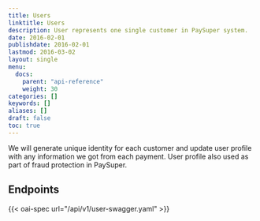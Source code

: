 ```yaml
---
title: Users
linktitle: Users
description: User represents one single customer in PaySuper system.
date: 2016-02-01
publishdate: 2016-02-01
lastmod: 2016-03-02
layout: single
menu:
  docs:
    parent: "api-reference"
    weight: 30
categories: []
keywords: []
aliases: []
draft: false
toc: true
---
```


We will generate unique identity for each customer and update user profile with any information we got from each payment. User profile also used as part of fraud protection in PaySuper.

## Endpoints

{{< oai-spec url="/api/v1/user-swagger.yaml" >}}